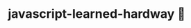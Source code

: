 # javascript-learned-hardway 🥲

## <script> File Place:
1. We have to put <script> at the end of HTML file to do DOM MANIPULATION, else it won't find that HTML element if we put in in the head or before that element.
2. Though we can put <script> tag in the head with attribute ( async/defer ).

## Be aware of Case-sensitivity
1. Got "XMLhttpRequest is not defined" at noon. After trying many thing,Found it was XMLHttpRequest() whole time at night. just writing 'H' as 'h' can ruin your day.
2. If even got stuck, then look for simole mistake first. Try case-sensitivity and semicolon or Syntax error (Though semicolon is not necessary in new line in JavaScript.

## Callback Function =>
1. If a function is passed as parameter in anaother function, then first bracket () should not be there with parameter or these will call the parameter function immediately.
2. Function should be called with only name or the whole function should be defined as parameter.

